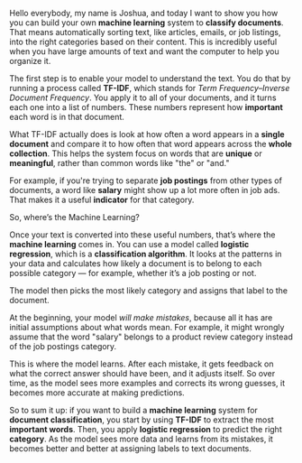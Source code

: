 Hello everybody, my name is Joshua, and today I want to show you how you can build your own **machine learning** system to **classify documents**. That means automatically sorting text, like articles, emails, or job listings, into the right categories based on their content. This is incredibly useful when you have large amounts of text and want the computer to help you organize it.

The first step is to enable your model to understand the text. You do that by running a process called **TF-IDF**, which stands for *Term Frequency–Inverse Document Frequency*. You apply it to all of your documents, and it turns each one into a list of numbers. These numbers represent how **important** each word is in that document.

What TF-IDF actually does is look at how often a word appears in a **single document** and compare it to how often that word appears across the **whole collection**. This helps the system focus on words that are **unique** or **meaningful**, rather than common words like "the" or "and."

For example, if you're trying to separate **job postings** from other types of documents, a word like **salary** might show up a lot more often in job ads. That makes it a useful **indicator** for that category.

So, where’s the Machine Learning?

Once your text is converted into these useful numbers, that’s where the **machine learning** comes in. You can use a model called **logistic regression**, which is a **classification algorithm**. It looks at the patterns in your data and calculates how likely a document is to belong to each possible category — for example, whether it’s a job posting or not.

The model then picks the most likely category and assigns that label to the document.

At the beginning, your model *will make mistakes*, because all it has are initial assumptions about what words mean. For example, it might wrongly assume that the word "salary" belongs to a product review category instead of the job postings category. 

This is where the model learns. After each mistake, it gets feedback on what the correct answer should have been, and it adjusts itself. So over time, as the model sees more examples and corrects its wrong guesses, it becomes more accurate at making predictions.

So to sum it up: if you want to build a **machine learning** system for **document classification**, you start by using **TF-IDF** to extract the most **important words**. Then, you apply **logistic regression** to predict the right **category**. As the model sees more data and learns from its mistakes, it becomes better and better at assigning labels to text documents.
